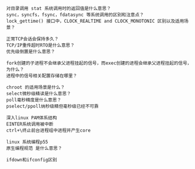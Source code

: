     
    对目录调用 stat 系统调用时的返回值是什么意思？
    sync，syncfs，fsync，fdatasync 等系统调用的区别和注意点？
    lock_gettime() 接口中，CLOCK_REALTIME and CLOCK_MONOTONIC 区别以及适用场景？
    
    正常TCP会话会保持多久？
    TCP/IP重传超时RTO是什么意思？
    优先级倒置是什么意思？    
    
    fork创建的子进程不会继承父进程挂起的信号，而exec创建的进程会继承父进程挂起的信号，为什么？
    进程中的信号相关配置存储在哪里？
    
    chroot 的适用场景是什么？
    select微秒级精读是什么意思？
    poll毫秒精度是什么意思？
    pselect/ppoll纳秒级精但毫秒级已经不可靠
    
    深入linux PAM体系结构    
    EINTER系统调用被中断    
    ctrl+\终止前台进程组中进程并产生core
    
    linux 系统编程p55
    原生编程规范 是什么意思？    

    ifdown和ifconfig区别
